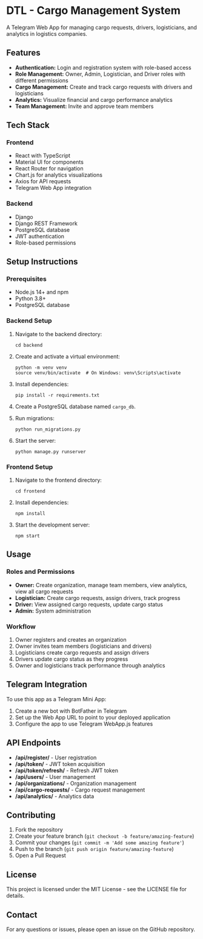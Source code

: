 # DTL - Cargo Management System

A Telegram Web App for managing cargo requests, drivers, logisticians, and analytics in logistics companies.

## Features

- **Authentication:** Login and registration system with role-based access
- **Role Management:** Owner, Admin, Logistician, and Driver roles with different permissions
- **Cargo Management:** Create and track cargo requests with drivers and logisticians
- **Analytics:** Visualize financial and cargo performance analytics
- **Team Management:** Invite and approve team members

## Tech Stack

### Frontend
- React with TypeScript
- Material UI for components
- React Router for navigation
- Chart.js for analytics visualizations
- Axios for API requests
- Telegram Web App integration

### Backend
- Django
- Django REST Framework
- PostgreSQL database
- JWT authentication
- Role-based permissions

## Setup Instructions

### Prerequisites
- Node.js 14+ and npm
- Python 3.8+
- PostgreSQL database

### Backend Setup
1. Navigate to the backend directory:
   ```
   cd backend
   ```

2. Create and activate a virtual environment:
   ```
   python -m venv venv
   source venv/bin/activate  # On Windows: venv\Scripts\activate
   ```

3. Install dependencies:
   ```
   pip install -r requirements.txt
   ```

4. Create a PostgreSQL database named `cargo_db`.

5. Run migrations:
   ```
   python run_migrations.py
   ```

6. Start the server:
   ```
   python manage.py runserver
   ```

### Frontend Setup
1. Navigate to the frontend directory:
   ```
   cd frontend
   ```

2. Install dependencies:
   ```
   npm install
   ```

3. Start the development server:
   ```
   npm start
   ```

## Usage

### Roles and Permissions
- **Owner:** Create organization, manage team members, view analytics, view all cargo requests
- **Logistician:** Create cargo requests, assign drivers, track progress
- **Driver:** View assigned cargo requests, update cargo status
- **Admin:** System administration

### Workflow
1. Owner registers and creates an organization
2. Owner invites team members (logisticians and drivers)
3. Logisticians create cargo requests and assign drivers
4. Drivers update cargo status as they progress
5. Owner and logisticians track performance through analytics

## Telegram Integration

To use this app as a Telegram Mini App:

1. Create a new bot with BotFather in Telegram
2. Set up the Web App URL to point to your deployed application
3. Configure the app to use Telegram WebApp.js features

## API Endpoints

- **/api/register/** - User registration
- **/api/token/** - JWT token acquisition
- **/api/token/refresh/** - Refresh JWT token
- **/api/users/** - User management
- **/api/organizations/** - Organization management
- **/api/cargo-requests/** - Cargo request management
- **/api/analytics/** - Analytics data

## Contributing

1. Fork the repository
2. Create your feature branch (`git checkout -b feature/amazing-feature`)
3. Commit your changes (`git commit -m 'Add some amazing feature'`)
4. Push to the branch (`git push origin feature/amazing-feature`)
5. Open a Pull Request

## License

This project is licensed under the MIT License - see the LICENSE file for details.

## Contact

For any questions or issues, please open an issue on the GitHub repository. 
